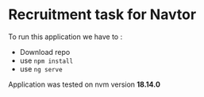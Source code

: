 <h1>Recruitment task for Navtor</h1>

<p>To run this application we have to :</p>
<ul>
  <li>Download repo</li>
  <li>use <code>npm install</code></li>
  <li>use <code>ng serve</code></li>
</ul>

<p>Application was tested on nvm version <strong>18.14.0</strong></p>
